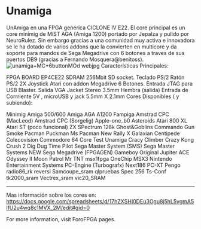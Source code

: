 # Unamiga
UnAmiga en una FPGA genérica CICLONE IV E22. El core principal es un core minimig de MiST AGA (Amiga 1200) portado por Jepalza y pulido por NeuroRulez. Sin embargo gracias a una comunidad muy activa e innovadora se le ha dotado de varios addons que la convierten en multicore y da soporte para mandos de Sega Megadrive con 6 botones a traves de sus puertos DB9 (gracias a Fernando Mosquera@benitoss).
![unamiga+MC+6buttonMOd webjpg](https://user-images.githubusercontent.com/31018768/70292395-761cd100-17de-11ea-8bc8-ab6f4c972f87.jpg)
Características Principales:

FPGA BOARD EP4CE22
SDRAM 256Mbit
SD socket.
Teclado PS/2
Ratón PS/2
2X Joystick Atari con addon Megadrive 6 Botones.
Entrada JTAG para USB Blaster.
Salida VGA
Jacket Stereo 3.5mm Hembra (salida)
Entrada de Corrriente 5V , microUSB y jack 5.5mm X 2.1mm
Cores Disponibles ( y subiendo):

Minimig Amiga 500/600
Amiga AGA A1200
Fampiga
Amstrad CPC (MacLeod)
Amstrad CPC (Sorgelig)
Apple-one_b0
Asteroids
Atari 800 XL
Atari ST (poco funcional)
ZX SPectrum 128k
Ghost&Goblins
Commando
Gun Smoke
Pacman
Puckman
Ms Pacman
New Rally X
Galaxian
Centipede
Colecovision
Commodore 64
Core Test Unamiga
Cracy Climber
Crazy Kong
Crush 2
Dig Dug
Time Pilot
Sega Master System (SMS)
Sega Master Systems NEW
Sega Megadrive (FPGAGEN)
Gameboy Original
Jupiter ACE
Odyssey II
Moon Patrol
Mr TNT
msx1fpga
OneChip MSX3
Nintendo Entertainment Systems
PC-Engine (Turbografx)
Next186 PC-XT
Pengo
radio86_rk
reversi
Samcoupe_sram
qlpruebas
Spec 256
Ts-Conf
tk2000_sram
Vectrex_sram
vic20_SRAM
___________________________________________________________________________
Mas información sobre los cores en:
https://docs.google.com/spreadsheets/d/17hZXSHI0DEu3Ogu8j5hL5vgmA5lfU2u4wq8c1MVX_2M/edit#gid=0

For more information, visit ForoFPGA pages.
